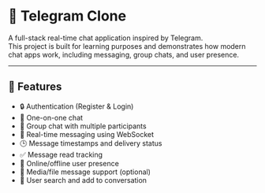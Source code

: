 # 📩 Telegram Clone

A full-stack real-time chat application inspired by Telegram.  
This project is built for learning purposes and demonstrates how modern chat apps work, including messaging, group chats, and user presence.

---

## 🚀 Features

- 🔒 Authentication (Register & Login)
- 💬 One-on-one chat
- 👥 Group chat with multiple participants
- 📡 Real-time messaging using WebSocket
- 🕒 Message timestamps and delivery status
- ✅ Message read tracking
- 🔔 Online/offline user presence
- 📁 Media/file message support (optional)
- 🔎 User search and add to conversation
